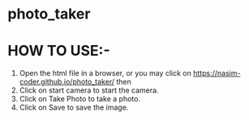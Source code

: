 # photo_taker


# HOW TO USE:-

1. Open the html file in a browser, or you may click on https://nasim-coder.github.io/photo_taker/ then
2. Click on start camera to start the camera.  
3. Click on Take Photo to take a photo.  
4. Click on Save to save the image.
